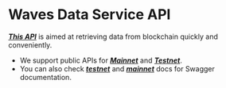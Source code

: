 # Waves Data Service API

[_**This API**_](https://github.com/wavesplatform/data-service/blob/develop/README.md) is aimed at retrieving data from blockchain quickly and conveniently.

* We  support public APIs for [_**Mainnet**_](https://api.wavesplatform.com/v0/) and [_**Testnet**_](https://api.testnet.wavesplatform.com/v0/).
* You can also check [_**testnet**_](https://api.testnet.wavesplatform.com/v0/docs/) and [_**mainnet**_](https://api.wavesplatform.com/v0/docs/) docs for Swagger documentation.



